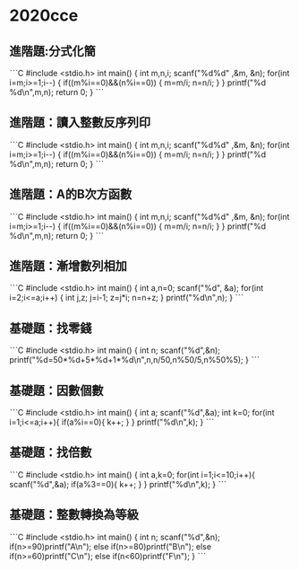 # 2020cce
## 進階題:分式化簡
ˋˋˋC
#include <stdio.h>
int main()
{
	int m,n,i;
	scanf("%d%d" ,&m, &n);
	for(int i=m;i>=1;i--)
	{
		if((m%i==0)&&(n%i==0))
		{
			m=m/i;
			n=n/i;
		}
	}
	printf("%d %d\n",m,n);
	return 0;
}
ˋˋˋ
## 進階題：讀入整數反序列印
ˋˋˋC
#include <stdio.h>
int main()
{
	int m,n,i;
	scanf("%d%d" ,&m, &n);
	for(int i=m;i>=1;i--)
	{
		if((m%i==0)&&(n%i==0))
		{
			m=m/i;
			n=n/i;
		}
	}
	printf("%d %d\n",m,n);
	return 0;
}
ˋˋˋ
## 進階題：A的B次方函數
ˋˋˋC
#include <stdio.h>
int main()
{
	int m,n,i;
	scanf("%d%d" ,&m, &n);
	for(int i=m;i>=1;i--)
	{
		if((m%i==0)&&(n%i==0))
		{
			m=m/i;
			n=n/i;
		}
	}
	printf("%d %d\n",m,n);
	return 0;
}
ˋˋˋ
## 進階題：漸增數列相加 
ˋˋˋC
#include <stdio.h>
int main()
{
	int a,n=0;
	scanf("%d", &a);
	for(int i=2;i<=a;i++)
	{
		int j,z;
		j=i-1;
		z=j*i;
		n=n+z;
	}
	printf("%d\n",n);
}
ˋˋˋ
## 基礎題：找零錢
ˋˋˋC
#include <stdio.h>
int main()
{
	int n;
	scanf("%d",&n);
	printf("%d=50*%d+5*%d+1*%d\n",n,n/50,n%50/5,n%50%5);
}
ˋˋˋ
## 基礎題：因數個數
ˋˋˋC
#include <stdio.h>
int main()
{
	int a;
	scanf("%d",&a);
	int k=0;
	for(int i=1;i<=a;i++){
		if(a%i==0){
			k++;
		}
	}
	printf("%d\n",k);
}
ˋˋˋ
## 基礎題：找倍數 
ˋˋˋC
#include <stdio.h>
int main()
{
	int a,k=0;
	for(int i=1;i<=10;i++){
		scanf("%d",&a);
		if(a%3==0){
			k++;
		}
	}
	printf("%d\n",k);
}
ˋˋˋ

## 基礎題：整數轉換為等級 
ˋˋˋC
#include <stdio.h>
int main()
{
	int n;
	scanf("%d",&n);
	if(n>=90)printf("A\n");
	else if(n>=80)printf("B\n");
	else if(n>=60)printf("C\n");
	else if(n<60)printf("F\n");
}
ˋˋˋ
